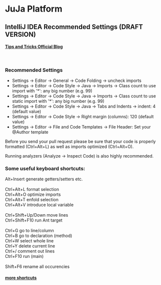 # JuJa Platform

## IntelliJ IDEA Recommended Settings (DRAFT VERSION)

#### [Tips and Tricks Official Blog](https://blog.jetbrains.com/idea/category/tips-tricks/)</br>
</br>

### Recommended Settings

* Settings → Editor → General → Code Folding → uncheck imports
* Settings → Editor → Code Style → Java → Imports → Class count to use import with '*': any big number (e.g. 99)
* Settings → Editor → Code Style → Java → Imports → Class count to use static import with '*': any big number (e.g. 99)
* Settings → Editor → Code Style → Java → Tabs and Indents → indent: 4 (default value)
* Settings → Editor → Code Style → Right margin (columns): 120 (default value)
* Settings → Editor → File and Code Templates → File Header: Set your @Author template

Before you send your pull request please be sure that your code is properly formatted (Ctrl+Alt+L) as well as imports optimized (Ctrl+Alt+O). 

Running analyzers (Analyze → Inspect Code) is also highly recommended.

### Some useful keyboard shortcuts:</br>
Alt+Insert generate getters/setters etc.</br>
</br>
Ctrl+Alt+L format selection</br>
Ctrl+Alt+O optimize imports</br>
Ctrl+Alt+T enfold selection</br>
Ctrl+Alt+V introduce local variable</br>
</br>
Ctrl+Shift+Up/Down move lines</br>
Ctrl+Shift+F10 run Ant target</br>
</br>
Ctrl+G go to line/column</br>
Ctrl+B go to declaration (method)</br>
Ctrl+W select whole line</br>
Ctrl+Y delete current line</br>
Ctrl+/ comment out lines</br>
Ctrl+F10 run (main)</br>
</br>
Shift+F6 rename all occurencies</br>

#### [more shortcuts](https://www.jetbrains.com/help/idea/keyboard-shortcuts-you-cannot-miss.html)</br>
